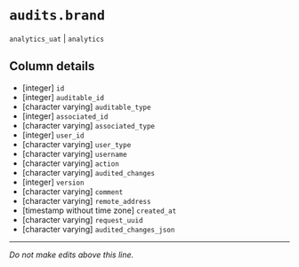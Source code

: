 # `audits.brand`
`analytics_uat` | `analytics`

## Column details
* [integer]   `id`
* [integer]   `auditable_id`
* [character varying] `auditable_type`
* [integer]   `associated_id`
* [character varying] `associated_type`
* [integer]   `user_id`
* [character varying] `user_type`
* [character varying] `username`
* [character varying] `action`
* [character varying] `audited_changes`
* [integer]   `version`
* [character varying] `comment`
* [character varying] `remote_address`
* [timestamp without time zone] `created_at`
* [character varying] `request_uuid`
* [character varying] `audited_changes_json`

-------------------------------------------------------------------------------
*Do not make edits above this line.*
